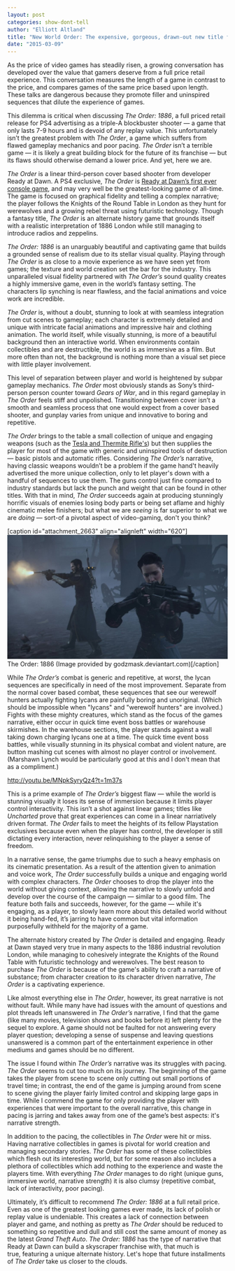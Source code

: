 ```yaml
---
layout: post
categories: show-dont-tell
author: "Elliott Altland"
title: "New World Order: The expensive, gorgeous, drawn-out new title from Ready at Dawn"
date: "2015-03-09"
---
```


As the price of video games has steadily risen, a growing conversation has developed over the value that gamers deserve from a full price retail experience. This conversation measures the length of a game in contrast to the price, and compares games of the same price based upon length. These talks are dangerous because they promote filler and uninspired sequences that dilute the experience of games.

This dilemma is critical when discussing _The Order: 1886_, a full priced retail release for PS4 advertising as a triple-A blockbuster shooter — a game that only lasts 7-9 hours and is devoid of any replay value. This unfortunately isn’t the greatest problem with _The Order_, a game which suffers from flawed gameplay mechanics and poor pacing. _The Order_ isn’t a terrible game — it is likely a great building block for the future of its franchise — but its flaws should otherwise demand a lower price. And yet, here we are.

_The Order_ is a linear third-person cover based shooter from developer Ready at Dawn. A PS4 exclusive, _The Order_ is [Ready at Dawn’s first ever console game](http://www.foxnews.com/tech/2015/02/20/order-1886-leaps-into-world-blockbuster-video-games/), and may very well be the greatest-looking game of all-time. The game is focused on graphical fidelity and telling a complex narrative; the player follows the Knights of the Round Table in London as they hunt for werewolves and a growing rebel threat using futuristic technology. Though a fantasy title, _The Order_ is an alternate history game that grounds itself with a realistic interpretation of 1886 London while still managing to introduce radios and zeppelins.

_The Order: 1886_ is an unarguably beautiful and captivating game that builds a grounded sense of realism due to its stellar visual quality. Playing through _The Order_ is as close to a movie experience as we have seen yet from games; the texture and world creation set the bar for the industry. This unparalleled visual fidelity partnered with _The Order’s_ sound quality creates a highly immersive game, even in the world’s fantasy setting. The characters lip synching is near flawless, and the facial animations and voice work are incredible.

_The Order_ is, without a doubt, stunning to look at with seamless integration from cut scenes to gameplay; each character is extremely detailed and unique with intricate facial animations and impressive hair and clothing animation. The world itself, while visually stunning, is more of a beautiful background then an interactive world. When environments contain collectibles and are destructible, the world is as immersive as a film. But more often than not, the background is nothing more than a visual set piece with little player involvement.

This level of separation between player and world is heightened by subpar gameplay mechanics. _The Order_ most obviously stands as Sony’s third-person person counter toward _Gears of War_, and in this regard gameplay in _The Order_ feels stiff and unpolished. Transitioning between cover isn’t a smooth and seamless process that one would expect from a cover based shooter, and gunplay varies from unique and innovative to boring and repetitive.

_The Order_ brings to the table a small collection of unique and engaging weapons (such as the [Tesla and Thermite Rifle's](http://www.techtimes.com/articles/12867/20140812/nikola-tesla-secretly-created-weapons-arthurian-knights-order-1886.htm)) but then supplies the player for most of the game with generic and uninspired tools of destruction — basic pistols and automatic rifles. Considering _The Order’s_ narrative, having classic weapons wouldn’t be a problem if the game hand't heavily advertised the more unique collection, only to let player's down with a handful of sequences to use them. The guns control just fine compared to industry standards but lack the punch and weight that can be found in other titles. With that in mind, _The Order_ succeeds again at producing stunningly horrific visuals of enemies losing body parts or being set aflame and highly cinematic melee finishers; but what we are _seeing_ is far superior to what we are _doing_ — sort-of a pivotal aspect of video-gaming, don't you think?

\[caption id="attachment\_2663" align="alignleft" width="620"\][![The Order: 1886 (Image provided by godzmask.deviantart.com)](images/the_order__1886____soundtrack_20150220231717_by_godzmask-d8j026p-1024x576.jpg)](http://fc00.deviantart.net/fs71/i/2015/052/d/f/the_order__1886____soundtrack_20150220231717_by_godzmask-d8j026p.jpg) The Order: 1886 (Image provided by godzmask.deviantart.com)\[/caption\]

While _The Order’s_ combat is generic and repetitive, at worst, the lycan sequences are specifically in need of the most improvement. Separate from the normal cover based combat, these sequences that see our werewolf hunters actually fighting lycans are painfully boring and unoriginal. (Which should be impossible when "lycans" and "werewolf hunters" are involved.) Fights with these mighty creatures, which stand as the focus of the games narrative, either occur in quick time event boss battles or warehouse skirmishes. In the warehouse sections, the player stands against a wall taking down charging lycans one at a time. The quick time event boss battles, while visually stunning in its physical combat and violent nature, are button mashing cut scenes with almost no player control or involvement. (Marshawn Lynch would be particularly good at this and I don't mean that as a compliment.)

http://youtu.be/MNpkSyryQz4?t=1m37s

This is a prime example of _The Order’s_ biggest flaw — while the world is stunning visually it loses its sense of immersion because it limits player control interactivity. This isn’t a shot against linear games; titles like _Uncharted_ prove that great experiences can come in a linear narriatively driven format. _The Order_ fails to meet the heights of its fellow Playstation exclusives because even when the player has control, the developer is still dictating every interaction, never relinquishing to the player a sense of freedom.

In a narrative sense, the game triumphs due to such a heavy emphasis on its cinematic presentation. As a result of the attention given to animation and voice work, _The Order_ successfully builds a unique and engaging world with complex characters. _The Order_ chooses to drop the player into the world without giving context, allowing the narrative to slowly unfold and develop over the course of the campaign — similar to a good film. The feature both fails and succeeds, however, for the game — while it's engaging, as a player, to slowly learn more about this detailed world without it being hand-fed, it’s jarring to have common but vital information purposefully withheld for the majority of a game.

The alternate history created by _The Order_ is detailed and engaging. Ready at Dawn stayed very true in many aspects to the 1886 industrial revolution London, while managing to cohesively integrate the Knights of the Round Table with futuristic technology and werewolves. The best reason to purchase _The Order_ is because of the game's ability to craft a narrative of substance; from character creation to its character driven narrative, _The Order_ is a captivating experience.

Like almost everything else in _The Order_, however, its great narrative is not without fault. While many have had issues with the amount of questions and plot threads left unanswered in _The Order’s_ narrative, I find that the game (like many movies, television shows and books before it) left plenty for the sequel to explore. A game should not be faulted for not answering every player question; developing a sense of suspense and leaving questions unanswered is a common part of the entertainment experience in other mediums and games should be no different.

The issue I found within _The Order’s_ narrative was its struggles with pacing. _The Order_ seems to cut too much on its journey. The beginning of the game takes the player from scene to scene only cutting out small portions of travel time; in contrast, the end of the game is jumping around from scene to scene giving the player fairly limited control and skipping large gaps in time. While I commend the game for only providing the player with experiences that were important to the overall narrative, this change in pacing is jarring and takes away from one of the game’s best aspects: it's narrative strength.

In addition to the pacing, the collectibles in _The Order_ were hit or miss. Having narrative collectibles in games is pivotal for world creation and managing secondary stories. _The Order_ has some of these collectibles which flesh out its interesting world, but for some reason also includes a plethora of collectibles which add nothing to the experience and waste the players time. With everything _The Order_ manages to do right (unique guns, immersive world, narrative strength) it is also clumsy (repetitive combat, lack of interactivity, poor pacing).

Ultimately, it’s difficult to recommend _The Order: 1886_ at a full retail price. Even as one of the greatest looking games ever made, its lack of polish or replay value is undeniable. This creates a lack of connection between player and game, and nothing as pretty as _The Order_ should be reduced to something so repetitive and dull and still cost the same amount of money as the latest _Grand Theft Auto_. _The Order: 1886_ has the type of narrative that Ready at Dawn can build a skyscraper franchise with, that much is true, featuring a unique alternate history. Let's hope that future installments of _The Order_ take us closer to the clouds.
